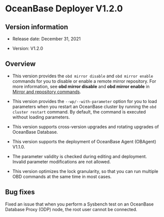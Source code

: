 # OceanBase Deployer V1.2.0

## Version information

* Release date: December 31, 2021

* Version: V1.2.0

## Overview

* This version provides the `obd mirror disable` and `obd mirror enable` commands for you to disable or enable a remote mirror repository. For more information, see **obd mirror disable** and **obd mirror enable** in [Mirror and repository commands](../../300.obd-command/200.command-group-for-mirroring-and-warehousing.md).

* This version provides the `--wp/--with-parameter` option for you to load parameters when you restart an OceanBase cluster by running the `obd cluster restart` command. By default, the command is executed without loading parameters.

* This version supports cross-version upgrades and rotating upgrades of OceanBase Database.

* This version supports the deployment of OceanBase Agent (OBAgent) V1.1.0.

* The parameter validity is checked during editing and deployment. Invalid parameter modifications are not allowed.

* This version optimizes the lock granularity, so that you can run multiple OBD commands at the same time in most cases.

## Bug fixes

Fixed an issue that when you perform a Sysbench test on an OceanBase Database Proxy (ODP) node, the root user cannot be connected.
